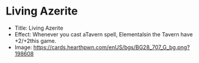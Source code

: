 # Living Azerite
- Title:  Living Azerite
- Effect:  Whenever you cast aTavern spell, Elementalsin the Tavern have +2/+2this game.
- Image:  https://cards.hearthpwn.com/enUS/bgs/BG28_707_G_bg.png?198608
